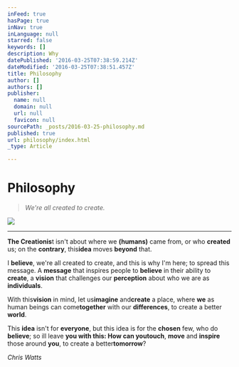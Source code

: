 ```yaml
---
inFeed: true
hasPage: true
inNav: true
inLanguage: null
starred: false
keywords: []
description: Why
datePublished: '2016-03-25T07:38:59.214Z'
dateModified: '2016-03-25T07:38:51.457Z'
title: Philosophy
author: []
authors: []
publisher:
  name: null
  domain: null
  url: null
  favicon: null
sourcePath: _posts/2016-03-25-philosophy.md
published: true
url: philosophy/index.html
_type: Article

---
```

# Philosophy

> _We're all created to create._

![](https://the-grid-user-content.s3-us-west-2.amazonaws.com/278de72f-9721-4a7b-8365-0c73a4da275f.jpg)

****

**The Creationis**t isn't about where we **(humans)** came from, or who **created** us; on the **contrary**, this**idea** moves **beyond** that.

I **believe**, we're all created to create, and this is why I'm here; to spread this message. A **message** that inspires people to **believe** in their ability to **create**, a **vision** that challenges our **perception** about who we are as **individuals**. 

With this**vision** in mind, let us**imagine** and**create** a place, where **we** as human beings can come**together** with our **differences**, to create a better **world**.

This **idea** isn't for **everyone**, but this idea is for the **chosen** few, who do **believe**; so ill leave **you **with this: How can you**touch**, **move** and **inspire** those around **you**, to create a better**tomorrow**?

_Chris Watts_
